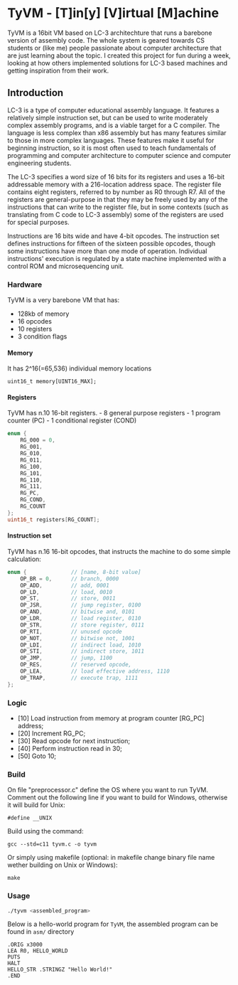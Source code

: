 # TyVM - [T]in[y] [V]irtual [M]achine
TyVM is a 16bit VM based on LC-3 architechture that runs a barebone version of assembly code. The whole system is geared towards CS students or (like me) people passionate about computer architecture that are just learning about the topic.
I created this project for fun during a week, looking at how others implemented solutions for LC-3 based machines and getting inspiration from their work.

## Introduction
LC-3 is a type of computer educational assembly language.
It features a relatively simple instruction set, but can be used to write moderately complex assembly programs, and is a viable target for a C compiler. The language is less complex than x86 assembly but has many features similar to those in more complex languages. These features make it useful for beginning instruction, so it is most often used to teach fundamentals of programming and computer architecture to computer science and computer engineering students. 

The LC-3 specifies a word size of 16 bits for its registers and uses a 16-bit addressable memory with a 216-location address space. The register file contains eight registers, referred to by number as R0 through R7. All of the registers are general-purpose in that they may be freely used by any of the instructions that can write to the register file, but in some contexts (such as translating from C code to LC-3 assembly) some of the registers are used for special purposes.

Instructions are 16 bits wide and have 4-bit opcodes. The instruction set defines instructions for fifteen of the sixteen possible opcodes, though some instructions have more than one mode of operation. Individual instructions' execution is regulated by a state machine implemented with a control ROM and microsequencing unit. 

### Hardware
TyVM is a very barebone VM that has:
  - 128kb of memory
  - 16 opcodes
  - 10 registers
  - 3 condition flags

#### Memory
It has 2^16(=65,536) individual memory locations
```
uint16_t memory[UINT16_MAX];
```
#### Registers
TyVM has n.10 16-bit registers.
    - 8 general purpose registers
    - 1 program counter (PC)
    - 1 conditional register (COND)

```c
enum {
    RG_000 = 0,
    RG_001,
    RG_010,
    RG_011,
    RG_100,
    RG_101,
    RG_110,
    RG_111,
    RG_PC,
    RG_COND,
    RG_COUNT
};
uint16_t registers[RG_COUNT];
```
#### Instruction set
TyVM has n.16 16-bit opcodes, that instructs the machine to do some simple calculation:
```c
enum {              // [name, 8-bit value]
    OP_BR = 0,      // branch, 0000
    OP_ADD,         // add, 0001
    OP_LD,          // load, 0010
    OP_ST,          // store, 0011
    OP_JSR,         // jump register, 0100
    OP_AND,         // bitwise and, 0101
    OP_LDR,         // load register, 0110
    OP_STR,         // store register, 0111
    OP_RTI,         // unused opcode
    OP_NOT,         // bitwise not, 1001
    OP_LDI,         // indirect load, 1010
    OP_STI,         // indirect store, 1011
    OP_JMP,         // jump, 1100
    OP_RES,         // reserved opcode,
    OP_LEA,         // load effective address, 1110
    OP_TRAP,        // execute trap, 1111
};
```

### Logic
- [10]    Load instruction from memory at program counter [RG_PC] address;
- [20]    Increment RG_PC;
- [30]    Read opcode for next instruction;
- [40]    Perform instruction read in 30;
- [50]    Goto 10;

### Build
On file "preprocessor.c" define the OS where you want to run TyVM. Comment out the following line if you want to build for Windows, otherwise it will build for Unix:
``` 
#define __UNIX
``` 
Build using the command:
``` 
gcc --std=c11 tyvm.c -o tyvm
```
Or simply using makefile (optional: in makefile change binary file name wether building on Unix or Windows):

``` 
make
```

### Usage
```bash
./tyvm <assembled_program>
```

Below is a hello-world program for `TyVM`, the assembled program can be found in `asm/` directory
```shell
.ORIG x3000
LEA R0, HELLO_WORLD
PUTS
HALT
HELLO_STR .STRINGZ "Hello World!"
.END
```
